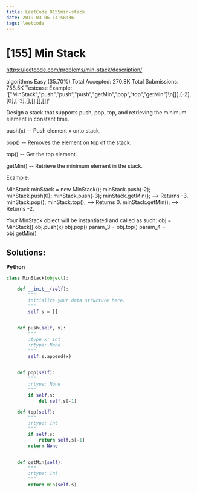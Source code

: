 ```yaml
---
title: LeetCode 0155min-stack
date: 2019-03-06 14:58:36
tags: leetcode
---
```


# [155] Min Stack

 https://leetcode.com/problems/min-stack/description/

 algorithms
 Easy (35.70%)
 Total Accepted:    270.8K
 Total Submissions: 758.5K
 Testcase Example:  '["MinStack","push","push","push","getMin","pop","top","getMin"]\n[[],[-2],[0],[-3],[],[],[],[]]'

 
 Design a stack that supports push, pop, top, and retrieving the minimum
 element in constant time.
 
 
 push(x) -- Push element x onto stack.
 
 
 pop() -- Removes the element on top of the stack.
 
 
 top() -- Get the top element.
 
 
 getMin() -- Retrieve the minimum element in the stack.
 
 
 
 
 Example:
 
 MinStack minStack = new MinStack();
 minStack.push(-2);
 minStack.push(0);
 minStack.push(-3);
 minStack.getMin();   --> Returns -3.
 minStack.pop();
 minStack.top();      --> Returns 0.
 minStack.getMin();   --> Returns -2.
 
 

 Your MinStack object will be instantiated and called as such:
 obj = MinStack()
 obj.push(x)
 obj.pop()
 param_3 = obj.top()
 param_4 = obj.getMin()
## Solutions:

**Python**
```python
class MinStack(object):

    def __init__(self):
        """
        initialize your data structure here.
        """
        self.s = []
        

    def push(self, x):
        """
        :type x: int
        :rtype: None
        """
        self.s.append(x)
        

    def pop(self):
        """
        :rtype: None
        """
        if self.s:
            del self.s[-1]

    def top(self):
        """
        :rtype: int
        """
        if self.s:
            return self.s[-1]
        return None
        

    def getMin(self):
        """
        :rtype: int
        """
        return min(self.s)
```